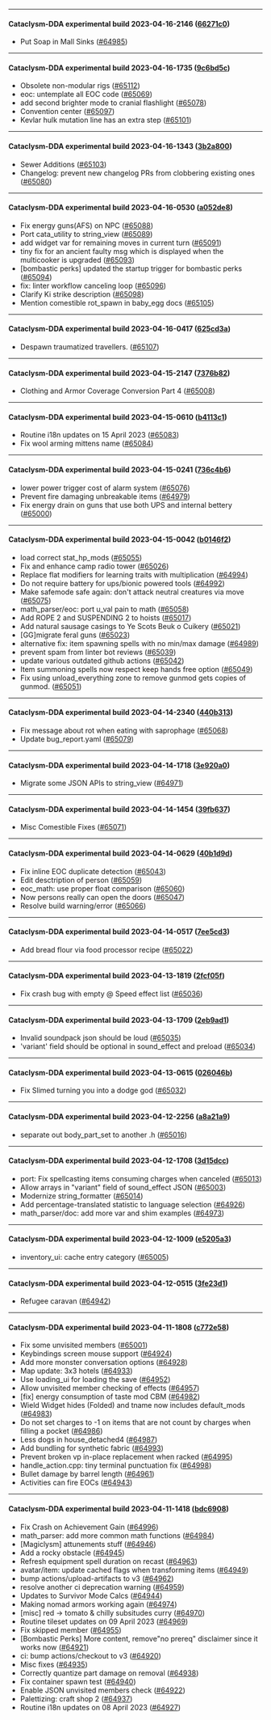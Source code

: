
---

#### Cataclysm-DDA experimental build 2023-04-16-2146 ([66271c0](https://github.com/CleverRaven/Cataclysm-DDA/releases/tag/cdda-experimental-2023-04-16-2146))

* Put Soap in Mall Sinks ([#64985](https://github.com/CleverRaven/Cataclysm-DDA/pull/64985))

---

#### Cataclysm-DDA experimental build 2023-04-16-1735 ([9c6bd5c](https://github.com/CleverRaven/Cataclysm-DDA/releases/tag/cdda-experimental-2023-04-16-1735))

* Obsolete non-modular rigs ([#65112](https://github.com/CleverRaven/Cataclysm-DDA/pull/65112))
* eoc: untemplate all EOC code ([#65069](https://github.com/CleverRaven/Cataclysm-DDA/pull/65069))
* add second brighter mode to cranial flashlight ([#65078](https://github.com/CleverRaven/Cataclysm-DDA/pull/65078))
* Convention center ([#65097](https://github.com/CleverRaven/Cataclysm-DDA/pull/65097))
* Kevlar hulk mutation line has an extra step ([#65101](https://github.com/CleverRaven/Cataclysm-DDA/pull/65101))

---

#### Cataclysm-DDA experimental build 2023-04-16-1343 ([3b2a800](https://github.com/CleverRaven/Cataclysm-DDA/releases/tag/cdda-experimental-2023-04-16-1343))

* Sewer Additions ([#65103](https://github.com/CleverRaven/Cataclysm-DDA/pull/65103))
* Changelog: prevent new changelog PRs from clobbering existing ones ([#65080](https://github.com/CleverRaven/Cataclysm-DDA/pull/65080))

---

#### Cataclysm-DDA experimental build 2023-04-16-0530 ([a052de8](https://github.com/CleverRaven/Cataclysm-DDA/releases/tag/cdda-experimental-2023-04-16-0530))

* Fix energy guns(AFS) on NPC ([#65088](https://github.com/CleverRaven/Cataclysm-DDA/pull/65088))
* Port cata_utility to string_view ([#65089](https://github.com/CleverRaven/Cataclysm-DDA/pull/65089))
* add widget var for remaining moves in current turn ([#65091](https://github.com/CleverRaven/Cataclysm-DDA/pull/65091))
* tiny fix for an ancient faulty msg which is displayed when the multicooker is upgraded ([#65093](https://github.com/CleverRaven/Cataclysm-DDA/pull/65093))
* [bombastic perks] updated the startup trigger for bombastic perks ([#65094](https://github.com/CleverRaven/Cataclysm-DDA/pull/65094))
* fix: linter workflow canceling loop ([#65096](https://github.com/CleverRaven/Cataclysm-DDA/pull/65096))
* Clarify Ki strike description ([#65098](https://github.com/CleverRaven/Cataclysm-DDA/pull/65098))
* Mention comestible rot_spawn in baby_egg docs ([#65105](https://github.com/CleverRaven/Cataclysm-DDA/pull/65105))

---

#### Cataclysm-DDA experimental build 2023-04-16-0417 ([625cd3a](https://github.com/CleverRaven/Cataclysm-DDA/releases/tag/cdda-experimental-2023-04-16-0417))

* Despawn traumatized travellers. ([#65107](https://github.com/CleverRaven/Cataclysm-DDA/pull/65107))

---

#### Cataclysm-DDA experimental build 2023-04-15-2147 ([7376b82](https://github.com/CleverRaven/Cataclysm-DDA/releases/tag/cdda-experimental-2023-04-15-2147))

* Clothing and Armor Coverage Conversion Part 4 ([#65008](https://github.com/CleverRaven/Cataclysm-DDA/pull/65008))

---

#### Cataclysm-DDA experimental build 2023-04-15-0610 ([b4113c1](https://github.com/CleverRaven/Cataclysm-DDA/releases/tag/cdda-experimental-2023-04-15-0610))

* Routine i18n updates on 15 April 2023 ([#65083](https://github.com/CleverRaven/Cataclysm-DDA/pull/65083))
* Fix wool arming mittens name ([#65084](https://github.com/CleverRaven/Cataclysm-DDA/pull/65084))

---

#### Cataclysm-DDA experimental build 2023-04-15-0241 ([736c4b6](https://github.com/CleverRaven/Cataclysm-DDA/releases/tag/cdda-experimental-2023-04-15-0241))

* lower power trigger cost of alarm system ([#65076](https://github.com/CleverRaven/Cataclysm-DDA/pull/65076))
* Prevent fire damaging unbreakable items ([#64979](https://github.com/CleverRaven/Cataclysm-DDA/pull/64979))
* Fix energy drain on guns that use both UPS and internal bettery ([#65000](https://github.com/CleverRaven/Cataclysm-DDA/pull/65000))

---

#### Cataclysm-DDA experimental build 2023-04-15-0042 ([b0146f2](https://github.com/CleverRaven/Cataclysm-DDA/releases/tag/cdda-experimental-2023-04-15-0042))

* load correct stat_hp_mods ([#65055](https://github.com/CleverRaven/Cataclysm-DDA/pull/65055))
* Fix and enhance camp radio tower ([#65026](https://github.com/CleverRaven/Cataclysm-DDA/pull/65026))
* Replace flat modifiers for learning traits with multiplication ([#64994](https://github.com/CleverRaven/Cataclysm-DDA/pull/64994))
* Do not require battery for ups/bionic powered tools ([#64992](https://github.com/CleverRaven/Cataclysm-DDA/pull/64992))
* Make safemode safe again: don't attack neutral creatures via move ([#65075](https://github.com/CleverRaven/Cataclysm-DDA/pull/65075))
* math_parser/eoc: port u_val pain to math ([#65058](https://github.com/CleverRaven/Cataclysm-DDA/pull/65058))
* Add ROPE 2 and SUSPENDING 2 to hoists ([#65017](https://github.com/CleverRaven/Cataclysm-DDA/pull/65017))
* Add natural sausage casings to Ye Scots Beuk o Cuikery ([#65021](https://github.com/CleverRaven/Cataclysm-DDA/pull/65021))
* [GG]migrate feral guns ([#65023](https://github.com/CleverRaven/Cataclysm-DDA/pull/65023))
* alternative fix: item spawning spells with no min/max damage ([#64989](https://github.com/CleverRaven/Cataclysm-DDA/pull/64989))
* prevent spam from linter bot reviews ([#65039](https://github.com/CleverRaven/Cataclysm-DDA/pull/65039))
* update various outdated github actions ([#65042](https://github.com/CleverRaven/Cataclysm-DDA/pull/65042))
* Item summoning spells now respect keep hands free option ([#65049](https://github.com/CleverRaven/Cataclysm-DDA/pull/65049))
* Fix using unload_everything zone to remove gunmod gets copies of gunmod. ([#65051](https://github.com/CleverRaven/Cataclysm-DDA/pull/65051))

---

#### Cataclysm-DDA experimental build 2023-04-14-2340 ([440b313](https://github.com/CleverRaven/Cataclysm-DDA/releases/tag/cdda-experimental-2023-04-14-2340))

* Fix message about rot when eating with saprophage  ([#65068](https://github.com/CleverRaven/Cataclysm-DDA/pull/65068))
* Update bug_report.yaml ([#65079](https://github.com/CleverRaven/Cataclysm-DDA/pull/65079))

---

#### Cataclysm-DDA experimental build 2023-04-14-1718 ([3e920a0](https://github.com/CleverRaven/Cataclysm-DDA/releases/tag/cdda-experimental-2023-04-14-1718))

* Migrate some JSON APIs to string_view ([#64971](https://github.com/CleverRaven/Cataclysm-DDA/pull/64971))

---

#### Cataclysm-DDA experimental build 2023-04-14-1454 ([39fb637](https://github.com/CleverRaven/Cataclysm-DDA/releases/tag/cdda-experimental-2023-04-14-1454))

* Misc Comestible Fixes ([#65071](https://github.com/CleverRaven/Cataclysm-DDA/pull/65071))

---

#### Cataclysm-DDA experimental build 2023-04-14-0629 ([40b1d9d](https://github.com/CleverRaven/Cataclysm-DDA/releases/tag/cdda-experimental-2023-04-14-0629))

* Fix inline EOC duplicate detection ([#65043](https://github.com/CleverRaven/Cataclysm-DDA/pull/65043))
* Edit desctription of person ([#65059](https://github.com/CleverRaven/Cataclysm-DDA/pull/65059))
* eoc_math: use proper float comparison ([#65060](https://github.com/CleverRaven/Cataclysm-DDA/pull/65060))
* Now persons really can open the doors ([#65047](https://github.com/CleverRaven/Cataclysm-DDA/pull/65047))
* Resolve build warning/error ([#65066](https://github.com/CleverRaven/Cataclysm-DDA/pull/65066))

---

#### Cataclysm-DDA experimental build 2023-04-14-0517 ([7ee5cd3](https://github.com/CleverRaven/Cataclysm-DDA/releases/tag/cdda-experimental-2023-04-14-0517))

* Add bread flour via food processor recipe ([#65022](https://github.com/CleverRaven/Cataclysm-DDA/pull/65022))

---

#### Cataclysm-DDA experimental build 2023-04-13-1819 ([2fcf05f](https://github.com/CleverRaven/Cataclysm-DDA/releases/tag/cdda-experimental-2023-04-13-1819))

* Fix crash bug with empty @ Speed effect list ([#65036](https://github.com/CleverRaven/Cataclysm-DDA/pull/65036))

---

#### Cataclysm-DDA experimental build 2023-04-13-1709 ([2eb9ad1](https://github.com/CleverRaven/Cataclysm-DDA/releases/tag/cdda-experimental-2023-04-13-1709))

* Invalid soundpack json should be loud ([#65035](https://github.com/CleverRaven/Cataclysm-DDA/pull/65035))
* 'variant' field should be optional in sound_effect and preload ([#65034](https://github.com/CleverRaven/Cataclysm-DDA/pull/65034))

---

#### Cataclysm-DDA experimental build 2023-04-13-0615 ([026046b](https://github.com/CleverRaven/Cataclysm-DDA/releases/tag/cdda-experimental-2023-04-13-0615))

* Fix Slimed turning you into a dodge god ([#65032](https://github.com/CleverRaven/Cataclysm-DDA/pull/65032))

---

#### Cataclysm-DDA experimental build 2023-04-12-2256 ([a8a21a9](https://github.com/CleverRaven/Cataclysm-DDA/releases/tag/cdda-experimental-2023-04-12-2256))

* separate out body_part_set to another .h ([#65016](https://github.com/CleverRaven/Cataclysm-DDA/pull/65016))

---

#### Cataclysm-DDA experimental build 2023-04-12-1708 ([3d15dcc](https://github.com/CleverRaven/Cataclysm-DDA/releases/tag/cdda-experimental-2023-04-12-1708))

* port: Fix spellcasting items consuming charges when canceled ([#65013](https://github.com/CleverRaven/Cataclysm-DDA/pull/65013))
* Allow arrays in "variant" field of sound_effect JSON ([#65003](https://github.com/CleverRaven/Cataclysm-DDA/pull/65003))
* Modernize string_formatter ([#65014](https://github.com/CleverRaven/Cataclysm-DDA/pull/65014))
* Add percentage-translated statistic to language selection ([#64926](https://github.com/CleverRaven/Cataclysm-DDA/pull/64926))
* math_parser/doc: add more var and shim examples ([#64973](https://github.com/CleverRaven/Cataclysm-DDA/pull/64973))

---

#### Cataclysm-DDA experimental build 2023-04-12-1009 ([e5205a3](https://github.com/CleverRaven/Cataclysm-DDA/releases/tag/cdda-experimental-2023-04-12-1009))

* inventory_ui: cache entry category ([#65005](https://github.com/CleverRaven/Cataclysm-DDA/pull/65005))

---

#### Cataclysm-DDA experimental build 2023-04-12-0515 ([3fe23d1](https://github.com/CleverRaven/Cataclysm-DDA/releases/tag/cdda-experimental-2023-04-12-0515))

* Refugee caravan ([#64942](https://github.com/CleverRaven/Cataclysm-DDA/pull/64942))

---

#### Cataclysm-DDA experimental build 2023-04-11-1808 ([c772e58](https://github.com/CleverRaven/Cataclysm-DDA/releases/tag/cdda-experimental-2023-04-11-1808))

* Fix some unvisited members ([#65001](https://github.com/CleverRaven/Cataclysm-DDA/pull/65001))
* Keybindings screen mouse support ([#64924](https://github.com/CleverRaven/Cataclysm-DDA/pull/64924))
* Add more monster conversation options ([#64928](https://github.com/CleverRaven/Cataclysm-DDA/pull/64928))
* Map update: 3x3 hotels ([#64933](https://github.com/CleverRaven/Cataclysm-DDA/pull/64933))
* Use loading_ui for loading the save ([#64952](https://github.com/CleverRaven/Cataclysm-DDA/pull/64952))
* Allow unvisited member checking of effects ([#64957](https://github.com/CleverRaven/Cataclysm-DDA/pull/64957))
* [fix] energy consumption of taste mod CBM ([#64982](https://github.com/CleverRaven/Cataclysm-DDA/pull/64982))
* Wield Widget hides (Folded) and tname now includes default_mods ([#64983](https://github.com/CleverRaven/Cataclysm-DDA/pull/64983))
* Do not set charges to -1 on items that are not count by charges when filling a pocket ([#64986](https://github.com/CleverRaven/Cataclysm-DDA/pull/64986))
* Less dogs in house_detached4 ([#64987](https://github.com/CleverRaven/Cataclysm-DDA/pull/64987))
* Add bundling for synthetic fabric ([#64993](https://github.com/CleverRaven/Cataclysm-DDA/pull/64993))
* Prevent broken vp in-place replacement when racked ([#64995](https://github.com/CleverRaven/Cataclysm-DDA/pull/64995))
* handle_action.cpp: tiny terminal punctuation fix ([#64998](https://github.com/CleverRaven/Cataclysm-DDA/pull/64998))
* Bullet damage by barrel length ([#64961](https://github.com/CleverRaven/Cataclysm-DDA/pull/64961))
* Activities can fire EOCs ([#64943](https://github.com/CleverRaven/Cataclysm-DDA/pull/64943))

---

#### Cataclysm-DDA experimental build 2023-04-11-1418 ([bdc6908](https://github.com/CleverRaven/Cataclysm-DDA/releases/tag/cdda-experimental-2023-04-11-1418))

* Fix Crash on Achievement Gain ([#64996](https://github.com/CleverRaven/Cataclysm-DDA/pull/64996))
* math_parser: add more common math functions ([#64984](https://github.com/CleverRaven/Cataclysm-DDA/pull/64984))
* [Magiclysm] attunements stuff ([#64946](https://github.com/CleverRaven/Cataclysm-DDA/pull/64946))
* Add a rocky obstacle ([#64945](https://github.com/CleverRaven/Cataclysm-DDA/pull/64945))
* Refresh equipment spell duration on recast ([#64963](https://github.com/CleverRaven/Cataclysm-DDA/pull/64963))
* avatar/item: update cached flags when transforming items ([#64949](https://github.com/CleverRaven/Cataclysm-DDA/pull/64949))
* bump actions/upload-artifacts to v3 ([#64962](https://github.com/CleverRaven/Cataclysm-DDA/pull/64962))
* resolve another ci deprecation warning ([#64959](https://github.com/CleverRaven/Cataclysm-DDA/pull/64959))
* Updates to Survivor Mode Calcs ([#64944](https://github.com/CleverRaven/Cataclysm-DDA/pull/64944))
* Making nomad armors working again ([#64974](https://github.com/CleverRaven/Cataclysm-DDA/pull/64974))
* [misc] red -> tomato & chilly subsitudes curry ([#64970](https://github.com/CleverRaven/Cataclysm-DDA/pull/64970))
* Routine tileset updates on 09 April 2023 ([#64969](https://github.com/CleverRaven/Cataclysm-DDA/pull/64969))
* Fix skipped member ([#64955](https://github.com/CleverRaven/Cataclysm-DDA/pull/64955))
* [Bombastic Perks] More content, remove"no prereq" disclaimer since it works now ([#64921](https://github.com/CleverRaven/Cataclysm-DDA/pull/64921))
* ci: bump actions/checkout to v3 ([#64920](https://github.com/CleverRaven/Cataclysm-DDA/pull/64920))
* Misc fixes ([#64935](https://github.com/CleverRaven/Cataclysm-DDA/pull/64935))
* Correctly quantize part damage on removal ([#64938](https://github.com/CleverRaven/Cataclysm-DDA/pull/64938))
* Fix container spawn test ([#64940](https://github.com/CleverRaven/Cataclysm-DDA/pull/64940))
* Enable JSON unvisited members check ([#64922](https://github.com/CleverRaven/Cataclysm-DDA/pull/64922))
* Palettizing: craft shop 2 ([#64937](https://github.com/CleverRaven/Cataclysm-DDA/pull/64937))
* Routine i18n updates on 08 April 2023 ([#64927](https://github.com/CleverRaven/Cataclysm-DDA/pull/64927))
